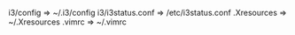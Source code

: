 i3/config => ~/.i3/config
i3/i3status.conf => /etc/i3status.conf
.Xresources => ~/.Xresources
.vimrc => ~/.vimrc
